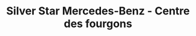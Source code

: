 ---
title: "Silver Star Mercedes-Benz - Centre des fourgons"
url: /mont-royal/silver-star-mercedes-benz-centre-des-fourgons/
shop: car
---